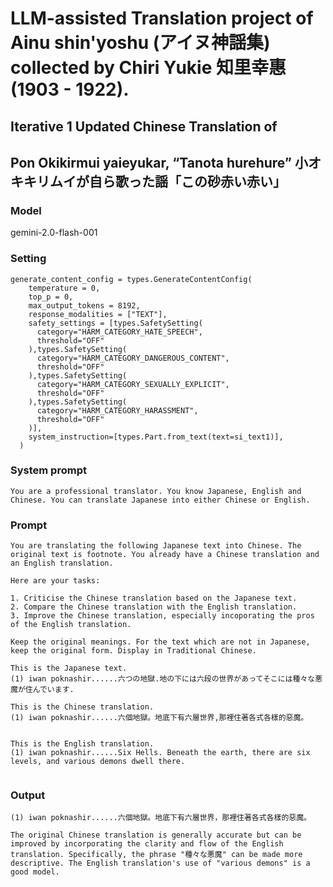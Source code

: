 # LLM-assisted Translation project of Ainu shin'yoshu (アイヌ神謡集) collected by Chiri Yukie 知里幸惠 (1903 - 1922).

## Iterative 1 Updated Chinese Translation of

## Pon Okikirmui yaieyukar, “Tanota hurehure” 小オキキリムイが自ら歌った謡「この砂赤い赤い」

### Model
gemini-2.0-flash-001

### Setting
```
generate_content_config = types.GenerateContentConfig(
    temperature = 0,
    top_p = 0,
    max_output_tokens = 8192,
    response_modalities = ["TEXT"],
    safety_settings = [types.SafetySetting(
      category="HARM_CATEGORY_HATE_SPEECH",
      threshold="OFF"
    ),types.SafetySetting(
      category="HARM_CATEGORY_DANGEROUS_CONTENT",
      threshold="OFF"
    ),types.SafetySetting(
      category="HARM_CATEGORY_SEXUALLY_EXPLICIT",
      threshold="OFF"
    ),types.SafetySetting(
      category="HARM_CATEGORY_HARASSMENT",
      threshold="OFF"
    )],
    system_instruction=[types.Part.from_text(text=si_text1)],
  )
```

### System prompt
```
You are a professional translator. You know Japanese, English and Chinese. You can translate Japanese into either Chinese or English.
```

### Prompt
```
You are translating the following Japanese text into Chinese. The original text is footnote. You already have a Chinese translation and an English translation.

Here are your tasks:

1. Criticise the Chinese translation based on the Japanese text. 
2. Compare the Chinese translation with the English translation.
3. Improve the Chinese translation, especially incoporating the pros of the English translation.

Keep the original meanings. For the text which are not in Japanese, keep the original form. Display in Traditional Chinese.

This is the Japanese text.
(1) iwan poknashir......六つの地獄.地の下には六段の世界があってそこには種々な悪魔が住んでいます.

This is the Chinese translation.
(1) iwan poknashir......六個地獄。地底下有六層世界,那裡住著各式各樣的惡魔。


This is the English translation.
(1) iwan poknashir......Six Hells. Beneath the earth, there are six levels, and various demons dwell there.


```

### Output
```
(1) iwan poknashir......六個地獄。地底下有六層世界，那裡住著各式各樣的惡魔。

The original Chinese translation is generally accurate but can be improved by incorporating the clarity and flow of the English translation. Specifically, the phrase "種々な悪魔" can be made more descriptive. The English translation's use of "various demons" is a good model.
```


